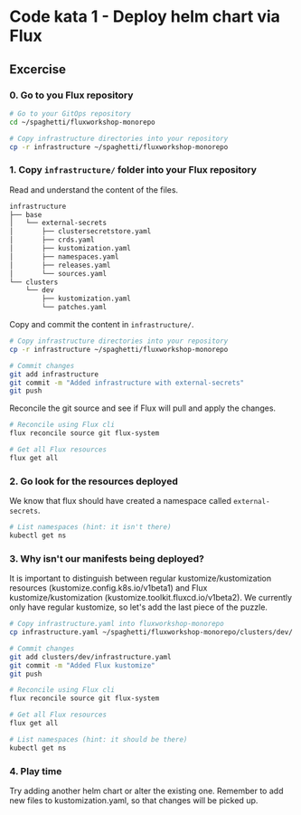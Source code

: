 # Code kata 1 - Deploy helm chart via Flux

## Excercise

### 0. Go to you Flux repository
```bash
# Go to your GitOps repository
cd ~/spaghetti/fluxworkshop-monorepo

# Copy infrastructure directories into your repository
cp -r infrastructure ~/spaghetti/fluxworkshop-monorepo
```

### 1. Copy `infrastructure/` folder into your Flux repository

Read and understand the content of the files.

```bash
infrastructure
├── base
│   └── external-secrets
│       ├── clustersecretstore.yaml
│       ├── crds.yaml
│       ├── kustomization.yaml
│       ├── namespaces.yaml
│       ├── releases.yaml
│       └── sources.yaml
└── clusters
    └── dev
        ├── kustomization.yaml
        └── patches.yaml
```

Copy and commit the content in `infrastructure/`.

```bash
# Copy infrastructure directories into your repository
cp -r infrastructure ~/spaghetti/fluxworkshop-monorepo

# Commit changes
git add infrastructure
git commit -m "Added infrastructure with external-secrets"
git push
```

Reconcile the git source and see if Flux will pull and apply the changes.

```bash
# Reconcile using Flux cli 
flux reconcile source git flux-system

# Get all Flux resources
flux get all
```

### 2. Go look for the resources deployed

We know that flux should have created a namespace called `external-secrets`.

```bash
# List namespaces (hint: it isn't there)
kubectl get ns
```

### 3. Why isn't our manifests being deployed?

It is important to distinguish between regular kustomize/kustomization resources (kustomize.config.k8s.io/v1beta1) and Flux kustomize/kustomization (kustomize.toolkit.fluxcd.io/v1beta2). We currently only have regular kustomize, so let's add the last piece of the puzzle.

```bash
# Copy infrastructure.yaml into fluxworkshop-monorepo
cp infrastructure.yaml ~/spaghetti/fluxworkshop-monorepo/clusters/dev/

# Commit changes
git add clusters/dev/infrastructure.yaml
git commit -m "Added Flux kustomize"
git push

# Reconcile using Flux cli 
flux reconcile source git flux-system

# Get all Flux resources
flux get all

# List namespaces (hint: it should be there)
kubectl get ns
```

### 4. Play time

Try adding another helm chart or alter the existing one. Remember to add new files to kustomization.yaml, so that changes will be picked up.